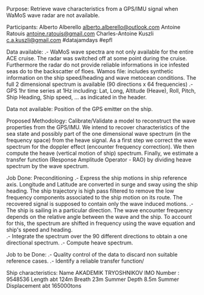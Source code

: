 Purpose:
Retrieve wave characteristics from a GPS/IMU signal when WaMoS wave radar are not available.

Participants: 
Alberto Alberello alberto.alberello@outlook.com
Antoine Ratouis antoine.ratouis@gmail.com
Charles-Antoine Kuszli c.a.kuszli@gmail.com
#datajamdays
#epfl

Data available:
.- WaMoS wave spectra are not only available for the entire ACE cruise. The radar was switched off at some point during the cruise. Furthermore the radar do not provide reliable informations in ice infested seas do to the backscatter of floes.
Wamos file: includes synthetic information on the ship speed/heading and wave metocean conditions. The full 2 dimensional spectrum is available (90 directions x 64 frequencies) 
.- GPS 1hr time series at 1Hz including: Lat, Long, Altitude (Heave), Roll, Pitch, Ship Heading, Ship speed, ... as indicated in the header.

Data not available:
Position of the GPS emitter on the ship.

Proposed Methodology:
Calibrate/Validate a model to reconstruct the wave properties from the GPS/IMU.
We intend to recover characteristics of the sea state and possibly part of the one dimensional wave spectrum (in the frequency space) from the heave signal.
As a first step we correct the wave spectrum for the doppler effect (encounter frequency correction).
We then compute the heave (vertical motion of ship) spectrum.
Finally, we estimate a transfer function (Response Amplitude Operator - RAO) by dividing heave spectrum by the wave spectrum.  

Job Done:
Preconditioning
.- Express the ship motions in ship reference axis. Longitude and Latitude are converted in surge and sway using the ship heading. The ship trajectory is high pass filtered to remove the low frequency components associated to the ship motion on its route. The recovered signal is supposed to contain only the wave induced motions. 
.- The ship is sailing in a particular direction. The wave encounter frequency depends on the relative angle between the wave and the ship. To account for this, the spectrum are shifted in frequency using the wave equation and ship's speed and heading.  
.- Integrate the spectrum over the 90 different directions to obtain a one directional spectrum.
.- Compute heave spectrum.

Job to be Done:
.- Quality control of the data to discard non suitable reference cases.
.- Identify a reliable transfer function/

Ship characteristics:
Name AKADEMIK TRYOSHNIKOV
IMO Number : 9548536
Length abt 124m
Breath 23m
Summer Depth 8.5m
Summer Displacement abt 165000tons
